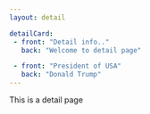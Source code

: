 ```yaml
---
layout: detail

detailCard:
 - front: "Detail info.."
   back: "Welcome to detail page"

 - front: "President of USA"
   back: "Donald Trump"
---
```



This is a detail page 